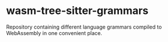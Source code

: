 # wasm-tree-sitter-grammars
Repository containing different language grammars compiled to WebAssembly in one convenient place.
